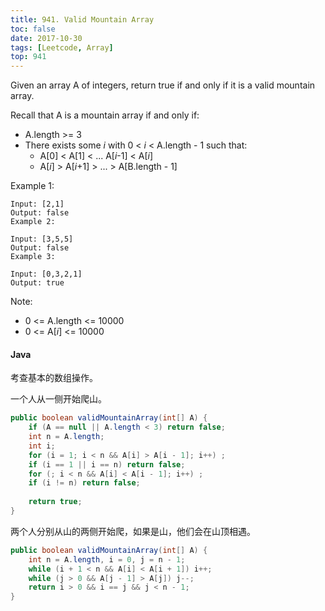 ```yaml
---
title: 941. Valid Mountain Array
toc: false
date: 2017-10-30
tags: [Leetcode, Array]
top: 941
---
```



Given an array A of integers, return true if and only if it is a valid mountain array.

Recall that A is a mountain array if and only if:

* A.length >= 3
* There exists some $i$ with 0 < $i$ < A.length - 1 such that:
    * A[0] < A[1] < ... A[$i$-1] < A[$i$]
    * A[$i$] > A[$i$+1] > ... > A[B.length - 1]
 

Example 1:

```
Input: [2,1]
Output: false
Example 2:

Input: [3,5,5]
Output: false
Example 3:

Input: [0,3,2,1]
Output: true
```

Note:

* 0 <= A.length <= 10000
* 0 <= A[$i$] <= 10000 


#### Java

考查基本的数组操作。

一个人从一侧开始爬山。

```Java
public boolean validMountainArray(int[] A) {
    if (A == null || A.length < 3) return false;
    int n = A.length;
    int i;
    for (i = 1; i < n && A[i] > A[i - 1]; i++) ;
    if (i == 1 || i == n) return false;
    for (; i < n && A[i] < A[i - 1]; i++) ;
    if (i != n) return false;
    
    return true;
}
```

两个人分别从山的两侧开始爬，如果是山，他们会在山顶相遇。

```Java
public boolean validMountainArray(int[] A) {
    int n = A.length, i = 0, j = n - 1;
    while (i + 1 < n && A[i] < A[i + 1]) i++;
    while (j > 0 && A[j - 1] > A[j]) j--;
    return i > 0 && i == j && j < n - 1;
}
```